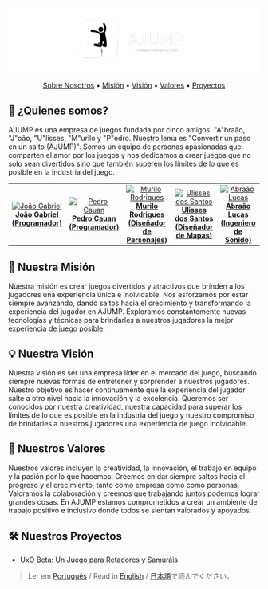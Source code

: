 <div align="center">

  ![AJUMP Banner](https://github.com/AJUMP-Corp/.github/blob/main/ajump_banner.png)

  <a href="#-quienes-somos">Sobre Nosotros</a> •
  <a href="#-nuestra-misión">Misión</a> •
  <a href="#-nuestra-visión">Visión</a> •
  <a href="#-nuestros-valores">Valores</a> •
  <a href="#-nuestros-proyectos">Proyectos</a>

</div>

## 👥 ¿Quienes somos?
AJUMP es una empresa de juegos fundada por cinco amigos: "A"braão, "J"oão, "U"lisses, "M"urilo y "P"edro. Nuestro lema es "Convertir un paso en un salto (AJUMP)". Somos un equipo de personas apasionadas que comparten el amor por los juegos y nos dedicamos a crear juegos que no solo sean divertidos sino que también superen los límites de lo que es posible en la industria del juego.
<table align="center">
  <tr>
    <td align="center"><a href="https://github.com/JGabrielJ" target="_blank"><img width="128px" height="128px" src="https://avatars.githubusercontent.com/u/95143389?v=4" alt="João Gabriel"><br><b>João Gabriel<br>(Programador)</b></a></td>
    <td align="center"><a href="https://github.com/Cauan87" target="_blank"><img width="128px" height="128px" src="https://avatars.githubusercontent.com/u/92456337?v=4" alt="Pedro Cauan"><br><b>Pedro Cauan<br>(Programador)</b></a></td>
    <td align="center"><a href="https://github.com/MuriloPensativo" target="_blank"><img width="128px" height="128px" src="https://avatars.githubusercontent.com/u/106769022?v=4" alt="Murilo Rodrigues"><br><b>Murilo Rodrigues<br>(Diseñador de Personajes)</b></a></td>
    <td align="center"><a href="https://github.com/Ulisses-Eufrauzino" target="_blank"><img width="128px" height="128px" src="https://avatars.githubusercontent.com/u/89611699?v=4" alt="Ulisses dos Santos"><br><b>Ulisses dos Santos<br>(Diseñador de Mapas)</b></a></td>
    <td align="center"><a href="https://github.com/abraaolucassb" target="_blank"><img width="128px" height="128px" src="https://avatars.githubusercontent.com/u/103671057?v=4" alt="Abraão Lucas"><br><b>Abraão Lucas<br>(Ingeniero de Sonido)</b></a></td>
  </tr>
</table>

## 🎯 Nuestra Misión
Nuestra misión es crear juegos divertidos y atractivos que brinden a los jugadores una experiencia única e inolvidable. Nos esforzamos por estar siempre avanzando, dando saltos hacia el crecimiento y transformando la experiencia del jugador en AJUMP. Exploramos constantemente nuevas tecnologías y técnicas para brindarles a nuestros jugadores la mejor experiencia de juego posible.

## 💡 Nuestra Visión
Nuestra visión es ser una empresa líder en el mercado del juego, buscando siempre nuevas formas de entretener y sorprender a nuestros jugadores. Nuestro objetivo es hacer continuamente que la experiencia del jugador salte a otro nivel hacia la innovación y la excelencia. Queremos ser conocidos por nuestra creatividad, nuestra capacidad para superar los límites de lo que es posible en la industria del juego y nuestro compromiso de brindarles a nuestros jugadores una experiencia de juego inolvidable.

## 🗿 Nuestros Valores
Nuestros valores incluyen la creatividad, la innovación, el trabajo en equipo y la pasión por lo que hacemos. Creemos en dar siempre saltos hacia el progreso y el crecimiento, tanto como empresa como como personas. Valoramos la colaboración y creemos que trabajando juntos podemos lograr grandes cosas. En AJUMP estamos comprometidos a crear un ambiente de trabajo positivo e inclusivo donde todos se sientan valorados y apoyados.

## 🛠 Nuestros Proyectos
- [UxO Beta: Un Juego para Retadores y Samuráis](https://github.com/AJUMP-Corp/UxO-Beta)
> Ler em [Português](https://github.com/AJUMP-Corp/.github/blob/main/languages/README_pt-BR.md) /
> Read in [English](https://github.com/AJUMP-Corp/.github/blob/main/profile/README.md) /
> [日本語](https://github.com/AJUMP-Corp/.github/blob/main/languages/README_jp.md)で読んでください。
